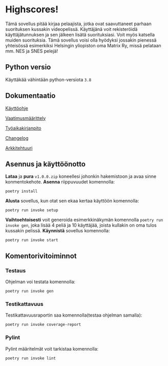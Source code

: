 # Highscores!
Tämä sovellus pitää kirjaa pelaajista, jotka ovat saavuttaneet parhaan suorituksen kussakin videopelissä. Käyttäjänä voit rekisteröidä käyttäjätunnuksen ja sen jälkeen lisätä suorituksiasi. Voit myös katsella muiden suorituksia. Tämä sovellus voisi olla hyödyksi jossakin pienessä yhteisössä esimerkiksi Helsingin yliopiston oma Matrix Ry, missä pelataan mm. NES ja SNES pelejä!


## Python versio
Käyttäkää vähintään python-versiota ```3.8```


## Dokumentaatio

[Käyttöohje](https://github.com/CrackPapaXtreme/ot-harjoitustyo/blob/master/dokumentaatio/kayttoohje.md)

[Vaatimusmäärittely](https://github.com/CrackPapaXtreme/ot-harjoitustyo/blob/master/dokumentaatio/vaatimusmaarittely.md)

[Työaikakirjanpito](https://github.com/CrackPapaXtreme/ot-harjoitustyo/blob/master/dokumentaatio/tyoaikakirjanpito.md)

[Changelog](https://github.com/CrackPapaXtreme/ot-harjoitustyo/blob/master/dokumentaatio/changelog.md)

[Arkkitehtuuri](https://github.com/CrackPapaXtreme/ot-harjoitustyo/blob/master/dokumentaatio/arkkitehtuuri.md)


## Asennus ja käyttöönotto

__Lataa__ ja __pura__ ```v1.0.0.zip``` koneellesi johonkin hakemistoon ja avaa sinne konmentokehote.
__Asenna__ riippuvuudet komennolla:
```
poetry install
```
__Alusta__ sovellus, kun otat sen ekaa kertaa käyttöön komennolla:
```
poetry run invoke setup
```
__Vaihtoehtoisesti__ voit generoida esimerkkinäkymän komennolla ```poetry run invoke gen```, joka lisää 4 peliä ja 10 käyttäjää, joista kullakin on oma tulos kussakin pelissä.
__Käynnistä__ sovellus komennolla:
```
poetry run invoke start
```

## Komentorivitoiminnot

### Testaus
Ohjelman voi testata komennolla:
```
poetry run invoke gen
```
### Testikattavuus
Testikattavuusraportin saa komennolla(testaa ohjelman samalla):
```
poetry run invoke coverage-report
```

### Pylint
Pylint määritelmät voit tarkistaa komennolla:
```
poetry run invoke lint
```
